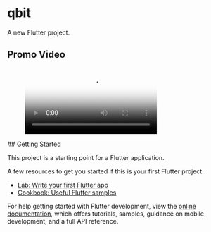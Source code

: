 # qbit

A new Flutter project.

## Promo Video
<figure class="video_container">
  <video controls="true" allowfullscreen="true" poster="android/app/src/main/res/drawable/app_icon.png">
    <source src="Modern Mobile App Kit_free.mp4.mp4" type="video/mp4">
  </video>
</figure>
## Getting Started

This project is a starting point for a Flutter application.

A few resources to get you started if this is your first Flutter project:

- [Lab: Write your first Flutter app](https://docs.flutter.dev/get-started/codelab)
- [Cookbook: Useful Flutter samples](https://docs.flutter.dev/cookbook)

For help getting started with Flutter development, view the
[online documentation](https://docs.flutter.dev/), which offers tutorials,
samples, guidance on mobile development, and a full API reference.
